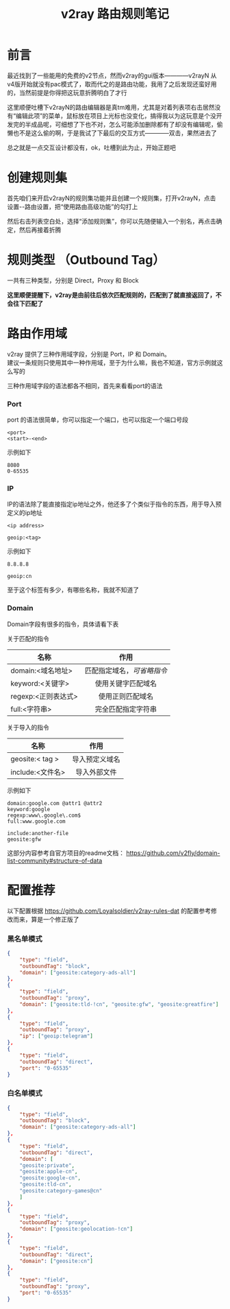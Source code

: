 ﻿---
title: v2ray 路由规则笔记
categories: v2ray
tags: [路由规则]
---

# 前言

最近找到了一些能用的免费的v2节点，然而v2ray的gui版本————v2rayN 从v4版开始就没有pac模式了，取而代之的是路由功能，我用了之后发现还蛮好用的，当然前提是你得把这玩意折腾明白了才行

这里顺便吐槽下v2rayN的路由编辑器是真tm难用，尤其是对着列表项右击居然没有“编辑此项”的菜单，鼠标放在项目上光标也没变化，搞得我以为这玩意是个没开发完的半成品呢，可细想了下也不对，怎么可能添加删除都有了却没有编辑呢，偷懒也不是这么偷的啊，于是我试了下最后的交互方式————双击，果然进去了

总之就是一点交互设计都没有，ok，吐槽到此为止，开始正题吧

# 创建规则集

首先咱们来开启v2rayN的规则集功能并且创建一个规则集，打开v2rayN，点击 设置--路由设置，把“使用路由高级功能”的勾打上

然后右击列表空白处，选择“添加规则集”，你可以先随便输入一个别名，再点击确定，然后再接着折腾

# 规则类型 （Outbound Tag）

一共有三种类型，分别是 Direct，Proxy 和 Block

**这里顺便提醒下，v2ray是由前往后依次匹配规则的，匹配到了就直接返回了，不会往下匹配了**

# 路由作用域

v2ray 提供了三种作用域字段，分别是 Port，IP 和 Domain。  
建议一条规则只使用其中一种作用域，至于为什么嘛，我也不知道，官方示例就这么写的

三种作用域字段的语法都各不相同，首先来看看port的语法

### Port

port 的语法很简单，你可以指定一个端口，也可以指定一个端口号段

```
<port>
<start>-<end>
```

示例如下

```
8080
0-65535
```

### IP

IP的语法除了能直接指定ip地址之外，他还多了个类似于指令的东西，用于导入预定义的ip地址

```
<ip address>

geoip:<tag>
```

示例如下

```
8.8.8.8

geoip:cn
```

至于这个标签有多少，有哪些名称，我就不知道了

### Domain

Domain字段有很多的指令，具体请看下表

关于匹配的指令

|名称|作用|
|-|:-:|
|domain:<域名地址>|匹配指定域名，*可省略指令*|
|keyword:<关键字>|使用关键字匹配域名|
|regexp:<正则表达式>|使用正则匹配域名|
|full:<字符串>|完全匹配指定字符串|

关于导入的指令

|名称|作用|
|-|:-:|
|geosite:< tag >|导入预定义域名|
|include:<文件名>|导入外部文件|

示例如下

```
domain:google.com @attr1 @attr2
keyword:google
regexp:www\.google\.com$
full:www.google.com

include:another-file
geosite:gfw
```

这部分内容参考自官方项目的readme文档： https://github.com/v2fly/domain-list-community#structure-of-data

# 配置推荐

以下配置根据 https://github.com/Loyalsoldier/v2ray-rules-dat 的配置参考修改而来，算是一个修正版了

### 黑名单模式

``` json
{
    "type": "field",
    "outboundTag": "block",
    "domain": ["geosite:category-ads-all"]
},
{
    "type": "field",
    "outboundTag": "proxy",
    "domain": ["geosite:tld-!cn", "geosite:gfw", "geosite:greatfire"]
},
{
    "type": "field",
    "outboundTag": "proxy",
    "ip": ["geoip:telegram"]
},
{
    "type": "field",
    "outboundTag": "direct",
    "port": "0-65535"
}
```

### 白名单模式

``` json
{
    "type": "field",
    "outboundTag": "block",
    "domain": ["geosite:category-ads-all"]
},
{
    "type": "field",
    "outboundTag": "direct",
    "domain": [
    "geosite:private",
    "geosite:apple-cn",
    "geosite:google-cn",
    "geosite:tld-cn",
    "geosite:category-games@cn"
    ]
},
{
    "type": "field",
    "outboundTag": "proxy",
    "domain": ["geosite:geolocation-!cn"]
},
{
    "type": "field",
    "outboundTag": "direct",
    "domain": ["geosite:cn"]
},
{
    "type": "field",
    "outboundTag": "proxy",
    "port": "0-65535"
}
```
